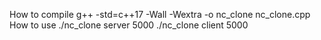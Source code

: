 How to compile
g++ -std=c++17 -Wall -Wextra -o nc_clone nc_clone.cpp
How to use
./nc_clone server 5000
./nc_clone client <server-ipaddr> 5000
